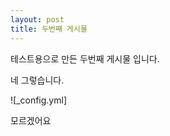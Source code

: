 ```yaml
---
layout: post
title: 두번째 게시물
---
```


테스트용으로 만든 두번째 게시물 입니다.

네 그렇습니다.

![_config.yml]

모르겠어요
